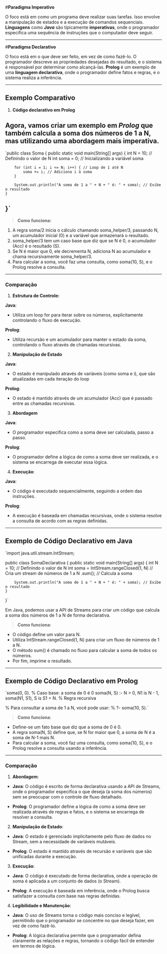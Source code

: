#**Paradigma Imperativo**

O foco está em como um programa deve realizar suas tarefas. Isso envolve a manipulação de estados e a execução de comandos sequenciais. **Linguagens** como ***Java*** são tipicamente **imperativas**, onde o programador especifica uma sequência de instruções que o computador deve seguir.

---

#**Paradigma Declarativo**

O foco está em o que deve ser feito, em vez de como fazê-lo. O programador descreve as propriedades desejadas do resultado, e o sistema é responsável por determinar como alcançá-las. **Prolog** é um exemplo de uma **linguagem declarativa**, onde o programador define fatos e regras, e o sistema realiza a inferência.

---

## **Exemplo Comparativo**

1. **Código declarativo em Prolog**

Agora, vamos **criar** um exemplo em ***Prolog*** que **também** calcula a **soma dos números** de **1 a N**, mas utilizando **uma abordagem** mais **imperativa**.
---
`public class Soma {
    public static void main(String[] args) {
        int N = 10; // Definindo o valor de N
        int soma = 0; // Inicializando a variável soma

        for (int i = 1; i <= N; i++) { // Loop de 1 até N
            soma += i; // Adiciona i à soma
        }

        System.out.println("A soma de 1 a " + N + " é: " + soma); // Exibe o resultado
    }
}`
---
> **Como funciona:**

1. A regra soma/2 inicia o cálculo chamando soma_helper/3, passando N, um acumulador inicial (0) e a variável que armazenará o resultado.
2. soma_helper/3 tem um caso base que diz que se N é 0, o acumulador (Acc) é o resultado (S).
3. Se N é maior que 0, ele decrementa N, adiciona N ao acumulador e chama recursivamente soma_helper/3.
4. Para calcular a soma, você faz uma consulta, como soma(10, S), e o Prolog resolve a consulta.

--- 

### **Comparação**

1. **Estrutura de Controle:**

**Java**: 

- Utiliza um loop for para iterar sobre os números, explicitamente controlando o fluxo de execução.

**Prolog**: 

- Utiliza recursão e um acumulador para manter o estado da soma, controlando o fluxo através de chamadas recursivas.

2. **Manipulação de Estado**

**Java**: 

- O estado é manipulado através de variáveis (como soma e i), que são atualizadas em cada iteração do loop

**Prolog**: 

- O estado é mantido através de um acumulador (Acc) que é passado entre as chamadas recursivas.

3. **Abordagem**

**Java**: 

- O programador especifica como a soma deve ser calculada, passo a passo.

**Prolog**: 

- O programador define a lógica de como a soma deve ser realizada, e o sistema se encarrega de executar essa lógica.

4. **Execução**: 

**Java**: 

- O código é executado sequencialmente, seguindo a ordem das instruções.

**Prolog**: 

- A execução é baseada em chamadas recursivas, onde o sistema resolve a consulta de acordo com as regras definidas.

--- 

## Exemplo de Código Declarativo em Java

`import java.util.stream.IntStream;

public class SomaDeclarativa {
    public static void main(String[] args) {
        int N = 10; // Definindo o valor de N
        int soma = IntStream.rangeClosed(1, N) // Cria um stream de números de 1 a N
                            .sum(); // Calcula a soma

        System.out.println("A soma de 1 a " + N + " é: " + soma); // Exibe o resultado
    }
}`

Em Java, podemos usar a API de Streams para criar um código que calcula a soma dos números de 1 a N de forma declarativa.

> **Como funciona**:

- O código define um valor para N.
- Utiliza IntStream.rangeClosed(1, N) para criar um fluxo de números de 1 a N.
- O método sum() é chamado no fluxo para calcular a soma de todos os números.
- Por fim, imprime o resultado.

--- 

## Exemplo de Código Declarativo em Prolog

`soma(0, 0). % Caso base: a soma de 0 é 0
soma(N, S) :- N > 0, N1 is N - 1, soma(N1, S1), S is S1 + N. % Regra recursiva

% Para consultar a soma de 1 a N, você pode usar:
% ?- soma(10, S).`

> **Como funciona**:

- Define-se um fato base que diz que a soma de 0 é 0.
- A regra soma(N, S) define que, se N for maior que 0, a soma de N é a soma de N-1 mais N.
- Para calcular a soma, você faz uma consulta, como soma(10, S), e o Prolog resolve a consulta usando a inferência.

--- 

### Comparação

1. **Abordagem**:

- **Java**: O código é escrito de forma declarativa usando a API de Streams, onde o programador especifica o que deseja (a soma dos números) sem se preocupar com o controle de fluxo detalhado.

- **Prolog**: O programador define a lógica de como a soma deve ser realizada através de regras e fatos, e o sistema se encarrega de resolver a consulta.

2. **Manipulação de Estado**:

- **Java**: O estado é gerenciado implicitamente pelo fluxo de dados no Stream, sem a necessidade de variáveis mutáveis.

- **Prolog**: O estado é mantido através de recursão e variáveis que são unificadas durante a execução.

3. **Execução**: 

- **Java**: O código é executado de forma declarativa, onde a operação de soma é aplicada a um conjunto de dados (o Stream).

- **Prolog**: A execução é baseada em inferência, onde o Prolog busca satisfazer a consulta com base nas regras definidas.

4. **Legibilidade e Manutenção**:

- **Java**: O uso de Streams torna o código mais conciso e legível, permitindo que o programador se concentre no que deseja fazer, em vez de como fazê-lo.

- **Prolog**: A lógica declarativa permite que o programador defina claramente as relações e regras, tornando o código fácil de entender em termos de lógica.







